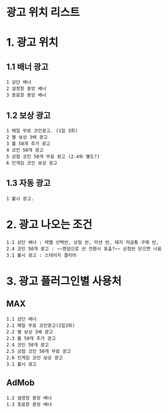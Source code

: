 광고 위치 리스트
=============================

# 1. 광고 위치
## 1.1 배너 광고
    1 상단 배너
    2 설정창 중앙 배너
    3 종료창 중앙 배너
## 1.2 보상 광고
    1 매일 무료 코인광고. (1일 3회) 
    2 별 보상 3배 광고
    3 볼 50개 추가 광고
    4 코인 50개 광고
    5 상점 코인 50개 무료 광고 (2.4와 별도?)
    6 인게임 코인 보상 광고
## 1.3 자동 광고
    1 불시 광고.

# 2. 광고 나오는 조건
    1.1 상단 배너 : 레벨 선택씬, 상점 씬, 미션 씬, 돼지 저금통 구매 씬,
    2.4 코인 50개 광고 : ~~랜덤으로 씬 전환시 표출?~~ 상점씬 닫으면 나옴
    3.1 불시 광고 : 스테이지 클리어

# 3. 광고 플러그인별 사용처
## MAX
    1.1 상단 배너
    2.1 매일 무료 코인광고(1일3회)
    2.2 별 보상 3배 광고
    2.3 볼 50개 추가 광고
    2.4 코인 50개 광고
    2.5 상점 코인 50개 무료 광고
    2.6 인게임 코인 보상 광고
    3.1 불시 광고
## AdMob
    1.2 설정창 중앙 배너
    1.3 종료창 중앙 배너

